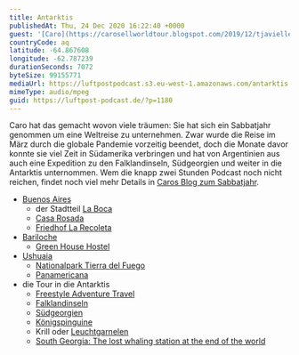 ```yaml
---
title: Antarktis
publishedAt: Thu, 24 Dec 2020 16:22:40 +0000
guest: '[Caro](https://carosellworldtour.blogspot.com/2019/12/tjavielleicht-klappt-es-tatsachlich-mit.html)'
countryCode: aq
latitude: -64.867608
longitude: -62.787239
durationSeconds: 7072
byteSize: 99155771
mediaUrl: https://luftpostpodcast.s3.eu-west-1.amazonaws.com/antarktis.mp3
mimeType: audio/mpeg
guid: https://luftpost-podcast.de/?p=1180
---
```


Caro hat das gemacht wovon viele träumen: Sie hat sich ein Sabbatjahr genommen um eine Weltreise zu unternehmen. Zwar wurde die Reise im März durch die globale Pandemie vorzeitig beendet, doch die Monate davor konnte sie viel Zeit in Südamerika verbringen und hat von Argentinien aus auch eine Expedition zu den Falklandinseln, Südgeorgien und weiter in die Antarktis unternommen. Wem die knapp zwei Stunden Podcast noch nicht reichen, findet noch viel mehr Details in [Caros Blog zum Sabbatjahr](https://carosellworldtour.blogspot.com/2019/12/tjavielleicht-klappt-es-tatsachlich-mit.html). 
* [Buenos Aires](https://de.wikipedia.org/wiki/Buenos%5FAires)  
   * der Stadtteil [La Boca](https://de.wikipedia.org/wiki/La%5FBoca)  
   * [Casa Rosada](https://de.wikipedia.org/wiki/Casa%5FRosada)  
   * [Friedhof La Recoleta](https://de.wikipedia.org/wiki/Friedhof%5FLa%5FRecoleta)
* [Bariloche](https://de.wikipedia.org/wiki/Bariloche)  
   * [Green House Hostel](https://www.tripadvisor.co.uk/Hotel%5FReview-g312848-d1204220-Reviews-Green%5FHouse%5FHostel%5FBariloche-San%5FCarlos%5Fde%5FBariloche%5FProvince%5Fof%5FRio%5FNegro%5FPatagonia.html)
* [Ushuaia](https://de.wikipedia.org/wiki/Ushuaia)  
   * [Nationalpark Tierra del Fuego](https://de.wikipedia.org/wiki/Nationalpark%5FTierra%5Fdel%5FFuego)  
   * [Panamericana](https://de.wikipedia.org/wiki/Panamericana)
* die Tour in die Antarktis  
   * [Freestyle Adventure Travel](https://freestyleadventuretravel.com)  
   * [Falklandinseln](https://de.wikipedia.org/wiki/Falklandinseln)  
   * [Südgeorgien](https://de.wikipedia.org/wiki/S%C3%BCdgeorgien%5Fund%5Fdie%5FS%C3%BCdlichen%5FSandwichinseln)  
   * [Königspinguine](https://de.wikipedia.org/wiki/K%C3%B6nigspinguin)  
   * Krill oder [Leuchtgarnelen](https://de.wikipedia.org/wiki/Leuchtgarnelen)  
   * [South Georgia: The lost whaling station at the end of the world](https://www.bbc.co.uk/news/magazine-27734930)
